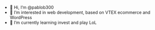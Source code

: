 - 👋 Hi, I’m @pablob300
- 👀 I’m interested in web development, based on VTEX ecommerce and WordPress
- 🌱 I’m currently learning invest and play LoL

<!---
pablob300/pablob300 is a ✨ special ✨ repository because its `README.md` (this file) appears on your GitHub profile.
You can click the Preview link to take a look at your changes.
--->
